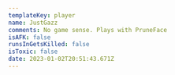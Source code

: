 ```yaml
---
templateKey: player
name: JustGazz
comments: No game sense. Plays with PruneFace
isAFK: false
runsInGetsKilled: false
isToxic: false
date: 2023-01-02T20:51:43.671Z
---
```


